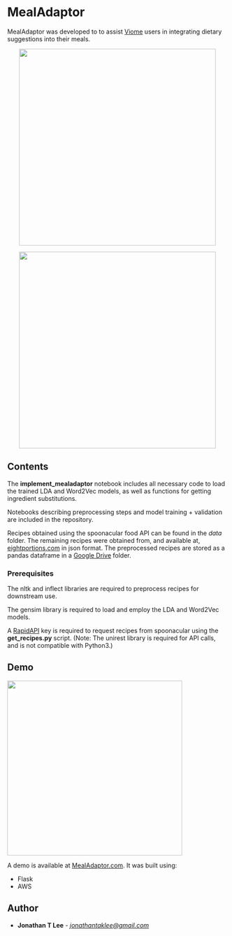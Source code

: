 # MealAdaptor

MealAdaptor was developed to to assist [Viome](https://www.viome.com/) users in integrating dietary suggestions into their meals. 

<p align="center">
<img src='../master/images/pipe.png' width='450' />
</p>

<p align="center">
<img src='../master/images/approach.png' width='450' />
</p>


## Contents

The **implement_mealadaptor** notebook includes all necessary code to load the trained LDA and Word2Vec models, as well as functions for getting ingredient substitutions.

Notebooks describing preprocessing steps and model training + validation are included in the repository.

Recipes obtained using the spoonacular food API can be found in the *data* folder. The remaining recipes were obtained from, and available at, [eightportions.com](https://eightportions.com/datasets/) in json format. 
The preprocessed recipes are stored as a pandas dataframe in a [Google Drive](https://tinyurl.com/yyanydd4) folder.

### Prerequisites

The nltk and inflect libraries are required to preprocess recipes for downstream use.

The gensim library is required to load and employ the LDA and Word2Vec models.

A [RapidAPI](https://rapidapi.com/spoonacular/api/recipe-food-nutrition) key is required to request recipes from spoonacular using the **get_recipes.py** script. (Note: The unirest library is required for API calls, and is not compatible with Python3.)

## Demo

<img src='../master/images/logo.png' width='400' />

A demo is available at [MealAdaptor.com](http://www.mealadaptor.com/). It was built using:

* Flask
* AWS

## Author

* **Jonathan T Lee** - *jonathantaklee@gmail.com*
